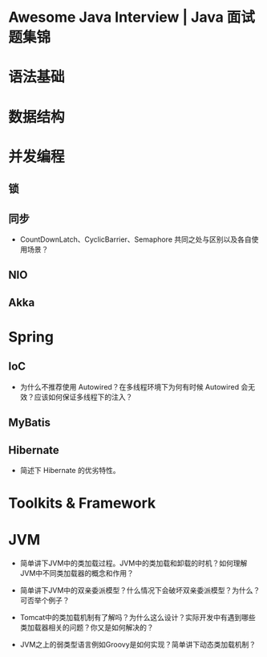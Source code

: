 # Awesome Java Interview | Java 面试题集锦

# 语法基础

# 数据结构

# 并发编程

## 锁

## 同步

- CountDownLatch、CyclicBarrier、Semaphore 共同之处与区别以及各自使用场景？

## NIO

## Akka

# Spring

## IoC

- 为什么不推荐使用 Autowired？在多线程环境下为何有时候 Autowired 会无效？应该如何保证多线程下的注入？

## MyBatis

## Hibernate

- 简述下 Hibernate 的优劣特性。

# Toolkits & Framework

# JVM

- 简单讲下JVM中的类加载过程。JVM中的类加载和卸载的时机？如何理解JVM中不同类加载器的概念和作用？

- 简单讲下JVM中的双亲委派模型？什么情况下会破坏双亲委派模型？为什么？可否举个例子？

- Tomcat中的类加载机制有了解吗？为什么这么设计？实际开发中有遇到哪些类加载器相关的问题？你又是如何解决的？

- JVM之上的弱类型语言例如Groovy是如何实现？简单讲下动态类加载机制？